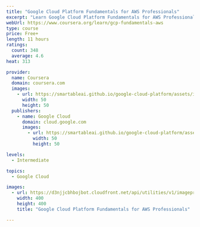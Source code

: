 ```yaml
---
title: "Google Cloud Platform Fundamentals for AWS Professionals"
excerpt: "Learn Google Cloud Platform Fundamentals for AWS Professionals from Google Cloud. This accelerated 6-hour course with labs introduces AWS professionals to the core capabilities of Google Cloud Platform (GCP) in the four technology pillars: ..."
webUrl: https://www.coursera.org/learn/gcp-fundamentals-aws
type: course
price: Free+
length: 11 hours
ratings:
  count: 348
  average: 4.6
heat: 313

provider:
  name: Coursera
  domain: coursera.com
  images:
    - url: https://smartableai.github.io/google-cloud-platform/assets/images/organizations/coursera.com-50x50.jpg
      width: 50
      height: 50
  publishers:
    - name: Google Cloud
      domain: cloud.google.com
      images:
        - url: https://smartableai.github.io/google-cloud-platform/assets/images/organizations/cloud.google.com-50x50.jpg
          width: 50
          height: 50

levels:
  - Intermediate

topics:
  - Google Cloud

images:
  - url: https://d3njjcbhbojbot.cloudfront.net/api/utilities/v1/imageproxy/https://s3.amazonaws.com/coursera-course-photos/68/81c96039a611e788fc1d5d84e8c7aa/GCP-for-AWS-Pros-Alt.jpg?auto=format%2Ccompress&dpr=1&w=400&h=400&fit=fill&bg=FFF
    width: 400
    height: 400
    title: "Google Cloud Platform Fundamentals for AWS Professionals"

---
```


